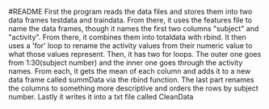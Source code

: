 #README
First the program reads the data files and stores them into two data frames testdata and traindata. From there, it uses the features file to name the data frames, though it names the first two columns "subject" and "activity". From there, it combines them into totaldata with rbind. 
It then uses a 'for' loop to rename the activity values from their numeric value to what those values represent. 
Then, it has two for loops. The outer one goes from 1:30(subject number) and the inner one goes through the activity names. From each, it gets the mean of each column and adds it to a new data frame called summData via the rbind function. The last part renames the columns to something more descriptive and orders the rows by subject number. 
Lastly it writes it into a txt file called CleanData
